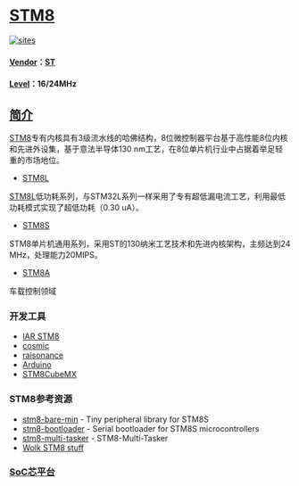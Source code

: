 ﻿# [STM8](https://github.com/SoCXin/STM8) 

[![sites](http://182.61.61.133/link/resources/SoC.png)](http://SoC.Xin)  

#### [Vendor](https://github.com/SoCXin/Vendor)：[ST](https://github.com/SoCXin/ST)
#### [Level](https://github.com/SoCXin/Level)：16/24MHz 

## [简介](https://github.com/SoCXin/STM8/wiki)

[STM8](https://github.com/SoCXin/STM8)专有内核具有3级流水线的哈佛结构，8位微控制器平台基于高性能8位内核和先进外设集，基于意法半导体130 nm工艺，在8位单片机行业中占据着举足轻重的市场地位。

* [STM8L](https://github.com/SoCXin/STM8L) 

[STM8L](https://github.com/SoCXin/STM8L)低功耗系列，与STM32L系列一样采用了专有超低漏电流工艺，利用最低功耗模式实现了超低功耗（0.30 uA）。

* [STM8S](https://github.com/SoCXin/STM8S) 

STM8单片机通用系列，采用ST的130纳米工艺技术和先进内核架构，主频达到24 MHz，处理能力20MIPS。

* [STM8A](https://github.com/SoCXin/STM8A) 

车载控制领域

### 开发工具

* [IAR STM8](https://www.iar.com/iar-embedded-workbench/#!?architecture=STM8&currentTab=overview) 
* [cosmic](http://www.cosmicsoftware.com/stm8.php) 
* [raisonance](http://support.raisonance.com/content/ride)
* [Arduino](https://www.arduino.cc/) 
* [STM8CubeMX](https://www.st.com/zh/development-tools/stm8cubemx.html)


### STM8参考资源

* [stm8-bare-min](https://github.com/lujji/stm8-bare-min) - Tiny peripheral library for STM8S
* [stm8-bootloader](https://github.com/lujji/stm8-bootloader) - Serial bootloader for STM8S microcontrollers
* [stm8-multi-tasker](https://github.com/vsch/stm8-multi-tasker) - STM8-Multi-Tasker 
* [Wolk STM8 stuff](https://github.com/LonelyWolf/stm8)

###  [SoC芯平台](http://SoC.Xin) 
